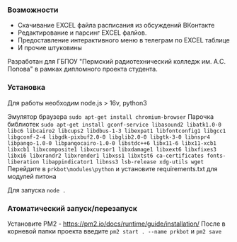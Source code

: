 ### Возможности

- Скачивание EXCEL файла расписания из обсуждений ВКонтакте
- Редактирование и парсинг EXCEL фалйов.
- Предоставление интерактивного меню в телеграм по EXCEL таблице
- И прочие штуковины

Разработан для ГБПОУ "Пермский радиотехнический колледж им. А.С. Попова" в рамках дипломного проекта студента.

### Установка
Для работы необходим node.js > 16v, python3

Эмулятор браузера `sudo apt-get install chromium-browser`
Парочка библиотек `sudo apt-get install gconf-service libasound2 libatk1.0-0 libc6 libcairo2 libcups2 libdbus-1-3 libexpat1 libfontconfig1 libgcc1 libgconf-2-4 libgdk-pixbuf2.0-0 libglib2.0-0 libgtk-3-0 libnspr4 libpango-1.0-0 libpangocairo-1.0-0 libstdc++6 libx11-6 libx11-xcb1 libxcb1 libxcomposite1 libxcursor1 libxdamage1 libxext6 libxfixes3 libxi6 libxrandr2 libxrender1 libxss1 libxtst6 ca-certificates fonts-liberation libappindicator1 libnss3 lsb-release xdg-utils wget`
Перейдите в `prkbot\modules\python` и установите requirements.txt для модулей питона

Для запуска `node .`

### Атоматический запуск/перезапуск

Установите PM2 - https://pm2.io/docs/runtime/guide/installation/
После в корневой папки проекта введите `pm2 start . --name prkbot` и `pm2 save`
